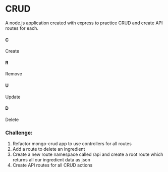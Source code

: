 # CRUD

A node.js application created with express to practice CRUD and create API routes for each.

#### C
Create
#### R
Remove
#### U
Update
#### D

Delete

### Challenge:
1. Refactor mongo-crud app to use controllers for all routes
2. Add a route to delete an ingredient
3. Create a new route namespace called /api and create a root route which returns all our ingredient data as json
4. Create API routes for all CRUD actions
